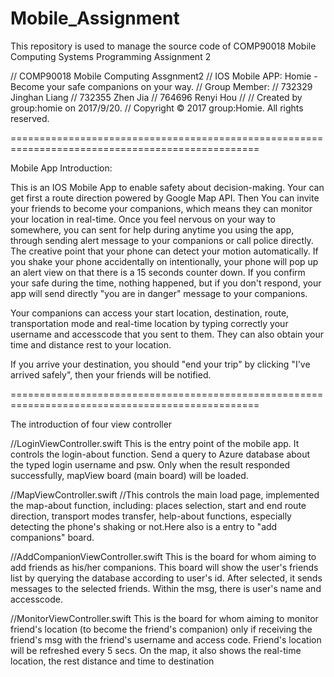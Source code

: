 # Mobile_Assignment
This repository is used to manage the source code of COMP90018 Mobile Computing Systems Programming Assignment 2

// COMP90018 Mobile Computing Assgnment2
// IOS Mobile APP: Homie  - Become your safe companions on your way.
// Group Member:
// 732329 Jinghan Liang
// 732355 Zhen Jia
// 764696 Renyi Hou
//
//  Created by group:homie on 2017/9/20.
//  Copyright © 2017 group:Homie. All rights reserved.

=================================================================================================

Mobile App Introduction:

This is an IOS Mobile App to enable safety about decision-making. Your can get first a route direction powered by Google Map API. Then You can invite your friends to become your companions, which means they can monitor your location in real-time. Once you feel nervous on your way to somewhere, you can sent for help during anytime you using the app, through sending alert message to your companions or call police directly. The creative point that your phone can detect your motion automatically. If you shake your phone accidentally on intentionally, your phone will pop up an alert view on that there is a 15 seconds counter down. If you confirm your safe during the time, nothing happened, but if you don't respond, your app will send directly "you are in danger" message to your companions. 

Your companions can access your start location, destination, route, transportation mode and real-time location by typing correctly your username and accesscode that you sent to them. They can also obtain your time and distance rest to your location. 

If you arrive your destination, you should "end your trip" by clicking "I've arrived safely", then your friends will be notified.

=================================================================================================

The introduction of four view controller

//LoginViewController.swift
This is the entry point of the mobile app. It controls the login-about function. Send a query to Azure database about the typed login username and psw. Only when the result responded successfully, mapView board (main board) will be loaded.

//MapViewController.swift
//This controls the main load page, implemented the map-about function, including: places selection, start and end route direction, transport modes transfer, help-about functions, especially detecting the phone's shaking or not.Here also is a entry to "add companions" board.

//AddCompanionViewController.swift
This is the board for whom aiming to add friends as his/her companions. This board will show the user's friends list by querying the database according to user's id. After selected, it sends messages to the selected friends. Within the msg, there is user's name and accesscode.

//MonitorViewController.swift
This is the board for whom aiming to monitor friend's location (to become the friend's companion) only if receiving the friend's msg with the friend's username and access code. Friend's location will be refreshed every 5 secs. On the map, it also shows the real-time location, the rest distance and time to destination
